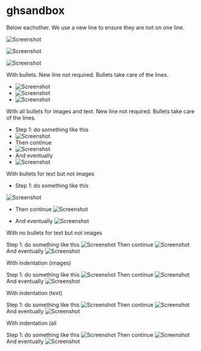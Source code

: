 # ghsandbox

Below eachother. We use a new line to ensure they are not on one line.

![Screenshot](1_vs.png)

![Screenshot](2_vs.png)

![Screenshot](3_vs.png)

With bullets. New line not required. Bullets take care of the lines.
* ![Screenshot](1_vs.png)
* ![Screenshot](2_vs.png)
* ![Screenshot](3_vs.png)

With all bullets for images and text. New line not required. Bullets take care of the lines.

* Step 1: do something like this
* ![Screenshot](1_vs.png)
* Then continue
* ![Screenshot](2_vs.png)
* And eventually
* ![Screenshot](3_vs.png)

With bullets for text but not images

* Step 1: do something like this

![Screenshot](1_vs.png)
* Then continue
![Screenshot](2_vs.png)

* And eventually
![Screenshot](3_vs.png)

With no bullets for text but not images

Step 1: do something like this
![Screenshot](1_vs.png)
Then continue
![Screenshot](2_vs.png)
And eventually
![Screenshot](3_vs.png)

With indentation (images)

Step 1: do something like this
  ![Screenshot](1_vs.png)
Then continue
  ![Screenshot](2_vs.png)
And eventually
  ![Screenshot](3_vs.png)

With indentation (text)

  Step 1: do something like this
![Screenshot](1_vs.png)
  Then continue
![Screenshot](2_vs.png)
  And eventually
![Screenshot](3_vs.png)

With indentation (all

  Step 1: do something like this
  ![Screenshot](1_vs.png)
  Then continue
  ![Screenshot](2_vs.png)
  And eventually
  ![Screenshot](3_vs.png)
